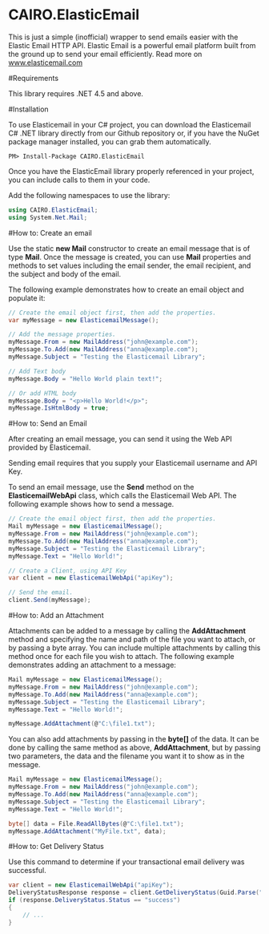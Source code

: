 # CAIRO.ElasticEmail

This is just a simple (inofficial) wrapper to send emails easier with the Elastic Email HTTP API.
Elastic Email is a powerful email platform built from the ground up to send your email efficiently.
Read more on www.elasticemail.com


#Requirements

This library requires .NET 4.5 and above.

#Installation

To use Elasticemail in your C# project, you can download the Elasticemail C# .NET library directly from our Github repository or, if you have the NuGet package manager installed, you can grab them automatically.

```
PM> Install-Package CAIRO.ElasticEmail 
```

Once you have the ElasticEmail library properly referenced in your project, you can include calls to them in your code. 

Add the following namespaces to use the library:
```csharp
using CAIRO.ElasticEmail;
using System.Net.Mail;
```

#How to: Create an email

Use the static **new Mail** constructor to create an email message that is of type **Mail**. Once the message is created, you can use **Mail** properties and methods to set values including the email sender, the email recipient, and the subject and body of the email.

The following example demonstrates how to create an email object and populate it:

```csharp
// Create the email object first, then add the properties.
var myMessage = new ElasticemailMessage();

// Add the message properties.
myMessage.From = new MailAddress("john@example.com");
myMessage.To.Add(new MailAddress("anna@example.com");
myMessage.Subject = "Testing the Elasticemail Library";

// Add Text body
myMessage.Body = "Hello World plain text!";

// Or add HTML body
myMessage.Body = "<p>Hello World!</p>";
myMessage.IsHtmlBody = true;
```

#How to: Send an Email

After creating an email message, you can send it using the Web API provided by Elasticemail.

Sending email requires that you supply your Elasticemail username and API Key.

To send an email message, use the **Send** method on the **ElasticemailWebApi** class, which calls the Elasticemail Web API. The following example shows how to send a message.

```csharp
// Create the email object first, then add the properties.
Mail myMessage = new ElasticemailMessage();
myMessage.From = new MailAddress("john@example.com");
myMessage.To.Add(new MailAddress("anna@example.com");
myMessage.Subject = "Testing the Elasticemail Library";
myMessage.Text = "Hello World!";

// Create a Client, using API Key
var client = new ElasticemailWebApi("apiKey");

// Send the email.
client.Send(myMessage);
```

#How to: Add an Attachment

Attachments can be added to a message by calling the **AddAttachment** method and specifying the name and path of the file you want to attach, or by passing a byte array. You can include multiple attachments by calling this method once for each file you wish to attach. The following example demonstrates adding an attachment to a message:

```csharp
Mail myMessage = new ElasticemailMessage();
myMessage.From = new MailAddress("john@example.com");
myMessage.To.Add(new MailAddress("anna@example.com");
myMessage.Subject = "Testing the Elasticemail Library";
myMessage.Text = "Hello World!";

myMessage.AddAttachment(@"C:\file1.txt");
```

You can also add attachments by passing in the **byte[]** of the data. It can be done by calling the same method as above, **AddAttachment**, but by passing two parameters, the data and the filename you want it to show as in the message.

```csharp
Mail myMessage = new ElasticemailMessage();
myMessage.From = new MailAddress("john@example.com");
myMessage.To.Add(new MailAddress("anna@example.com");
myMessage.Subject = "Testing the Elasticemail Library";
myMessage.Text = "Hello World!";

byte[] data = File.ReadAllBytes(@"C:\file1.txt");
myMessage.AddAttachment("MyFile.txt", data);
```

#How to: Get Delivery Status

Use this command to determine if your transactional email delivery was successful.

```csharp
var client = new ElasticemailWebApi("apiKey");
DeliveryStatusResponse response = client.GetDeliveryStatus(Guid.Parse("53b12541-210e-49b3-b57a-dd64e09cde5f"));
if (response.DeliveryStatus.Status == "success")
{
    // ...
}
```

